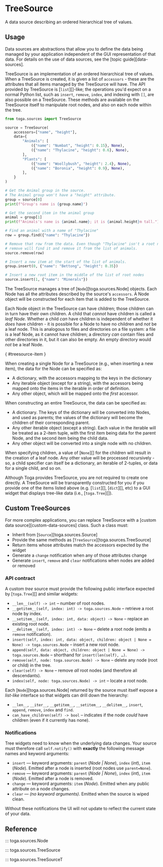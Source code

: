 # TreeSource

A data source describing an ordered hierarchical tree of values.

## Usage

Data sources are abstractions that allow you to define the data being managed by your application independent of the GUI representation of that data. For details on the use of data sources, see the [topic guide][data-sources].

TreeSource is an implementation of an ordered hierarchical tree of values. When a TreeSource is created, it is given a list of `accessors` - these are the attributes that all items managed by the TreeSource will have. The API provided by TreeSource is [`list`][]-like; the operations you'd expect on a normal Python list, such as `insert`, `remove`, `index`, and indexing with `[]`, are also possible on a TreeSource. These methods are available on the TreeSource itself to manipulate root nodes, and also on each node within the tree.

```python
from toga.sources import TreeSource

source = TreeSource(
    accessors=["name", "height"],
    data={
        "Animals": [
            ({"name": "Numbat", "height": 0.15}, None),
            ({"name": "Thylacine", "height": 0.6}, None),
        ],
        "Plants": [
            ({"name": "Woollybush", "height": 2.4}, None),
            ({"name": "Boronia", "height": 0.9}, None),
        ],
    }
)

# Get the Animal group in the source.
# The Animal group won't have a "height" attribute.
group = source[0]
print(f"Group's name is {group.name}")

# Get the second item in the animal group
animal = group[1]
print(f"Animals's name is {animal.name}; it is {animal.height}m tall.")

# Find an animal with a name of "Thylacine"
row = group.find({"name": "Thylacine"})

# Remove that row from the data. Even though "Thylacine" isn't a root node,
# remove will find it and remove it from the list of animals.
source.remove(row)

# Insert a new item at the start of the list of animals.
group.insert(0, {"name": "Bettong", "height": 0.35})

# Insert a new root item in the middle of the list of root nodes
source.insert(1, {"name": "Minerals"})
```

The TreeSource manages a tree of [`Node`][toga.sources.Node] objects. Each Node has all the attributes described by the source's `accessors`. A Node object will be constructed for each item that is added to the TreeSource.

Each Node object in the TreeSource can have children; those children can in turn have their own children. A child that *cannot* have children is called a *leaf Node*. Whether a child *can* have children is independent of whether it *does* have children - it is possible for a Node to have no children and *not* be a leaf node. This is analogous to files and directories on a file system: a file is a leaf Node, as it cannot have children; a directory *can* contain files and other directories in it, but it can also be empty. An empty directory would *not* be a leaf Node.

[](){ #treesource-item }

When creating a single Node for a TreeSource (e.g., when inserting a new item), the data for the Node can be specified as:

- A dictionary, with the accessors mapping to the keys in the dictionary
- Any iterable object (except for a string), with the accessors being mapped onto the items in the iterable in order of definition.
- Any other object, which will be mapped onto the *first* accessor.

When constructing an entire TreeSource, the data can be specified as:

- A dictionary. The keys of the dictionary will be converted into Nodes, and used as parents; the values of the dictionary will become the children of their corresponding parent.
- Any other iterable object (except a string). Each value in the iterable will be treated as a 2-item tuple, with the first item being data for the parent Node, and the second item being the child data.
- Any other object will be converted into a single node with no children.

When specifying children, a value of [`None`][] for the children will result in the creation of a leaf node. Any other value will be processed recursively - so, a child specifier can itself be a dictionary, an iterable of 2-tuples, or data for a single child, and so on.

Although Toga provides TreeSource, you are not required to create one directly. A TreeSource will be transparently constructed for you if you provide one of the items listed above (e.g. [`list`][], [`dict`][], etc) to a GUI widget that displays tree-like data (i.e., [`toga.Tree`][]).

## Custom TreeSources

For more complex applications, you can replace TreeSource with a [custom data source][custom-data-sources] class. Such a class must:

- Inherit from [`Source`][toga.sources.Source]
- Provide the same methods as [`TreeSource`][toga.sources.TreeSource]
- Return items whose attributes match the accessors expected by the widget
- Generate a `change` notification when any of those attributes change
- Generate `insert`, `remove` and `clear` notifications when nodes are added or removed

### API contract

A custom *tree* source must provide the following public interface expected by [`toga.Tree`][] and similar widgets:

- `__len__(self) -> int` – number of root nodes.
- `__getitem__(self, index: int) -> toga.sources.Node` – retrieve a root node by index.
- `__setitem__(self, index: int, data: object) -> None` – replace an existing root node.
- `__delitem__(self, index: int) -> None` – delete a root node (emits a `remove` notification).
- `insert(self, index: int, data: object, children: object | None = None) -> toga.sources.Node` – insert a new root node.
- `append(self, data: object, children: object | None = None) -> toga.sources.Node` – shorthand for `insert(len(self), …)`.
- `remove(self, node: toga.sources.Node) -> None` – delete any node (root or child) in the tree.
- `clear(self) -> None` – remove *all* root nodes (and therefore all descendants).
- `index(self, node: toga.sources.Node) -> int` – locate a root node.

Each [`Node`][toga.sources.Node] returned by the source must itself expose a *list-like* interface so that widgets can drill down the hierarchy:

- `__len__`, `__iter__`, `__getitem__`, `__setitem__`, `__delitem__`, `insert`, `append`, `remove`, `index` and `find`.
- `can_have_children(self) -> bool` – indicates if the node *could* have children (even if it currently has none).

### Notifications

Tree widgets need to know when the underlying data changes. Your source must therefore call `self.notify()` with **exactly** the following message names and keyword arguments:

- `insert` — keyword arguments: `parent` (*Node | None*), `index` (*int*), `item` (*Node*). Emitted after a node is inserted (root nodes use `parent=None`).
- `remove` — keyword arguments: `parent` (*Node | None*), `index` (*int*), `item` (*Node*). Emitted after a node is removed.
- `change` — keyword arguments: `item` (*Node*). Emitted when any public attribute on a node changes.
- `clear` — *(no keyword arguments)*. Emitted when the source is wiped clean.

Without these notifications the UI will not update to reflect the current state of your data.

## Reference

::: toga.sources.Node

::: toga.sources.TreeSource

::: toga.sources.TreeSourceT
